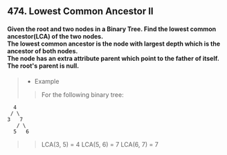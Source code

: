 ## 474. Lowest Common Ancestor II
#### Given the root and two nodes in a Binary Tree. Find the lowest common ancestor(LCA) of the two nodes.<br>The lowest common ancestor is the node with largest depth which is the ancestor of both nodes.<br>The node has an extra attribute parent which point to the father of itself. The root's parent is null.

>* Example
>> For the following binary tree:
```
  4
 / \
3   7
   / \
  5   6
```
>> LCA(3, 5) = 4
>> LCA(5, 6) = 7
>> LCA(6, 7) = 7